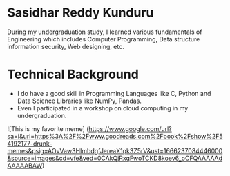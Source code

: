 # Sasidhar Reddy Kunduru

 During my undergraduation study, I learned various fundamentals of Engineering which includes Computer Programming, Data structure information security, Web designing, etc. 

# Technical Background

* I do have a good skill in Programming Languages like C, Python and Data Science Libraries like NumPy, Pandas. 
* Even I participated in a workshop on cloud computing in my undergraduation.

![This is my favorite meme]
(https://www.google.com/url?sa=i&url=https%3A%2F%2Fwww.goodreads.com%2Fbook%2Fshow%2F54192177-drunk-memes&psig=AOvVaw3HImbdgfJereaX1qk3Z5rV&ust=1666237084446000&source=images&cd=vfe&ved=0CAkQjRxqFwoTCKD8koev6_oCFQAAAAAdAAAAABAW)